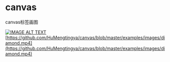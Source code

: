 # canvas
canvas标签画图


[![IMAGE ALT TEXT](http://img.youtube.com/vi/GzdKMVn8avo/0.jpg)](https://www.youtube.com/embed/GzdKMVn8avo "CameraMaster")
[https://github.com/HuMengtingya/canvas/blob/master/examples/images/diamond.mp4](https://github.com/HuMengtingya/canvas/blob/master/examples/images/diamond.mp4)
